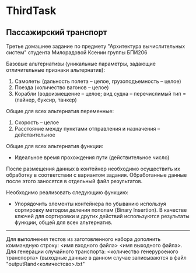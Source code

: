 # ThirdTask
## Пассажирский транспорт
Третье домашнее задание по предмету "Архитектура вычислительных систем" студента Милорадовой Ксении группы БПИ206

Базовые альтернативы (уникальные параметры, задающие отличительные признаки
альтернатив):
1. Самолеты (дальность полета – целое, грузоподъемность – целое)
2. Поезда (количество вагонов – целое)
3. Корабли (водоизмещение – целое; вид судна – перечислимый тип = (лайнер, буксир, танкер)
   
Общие для всех альтернатив переменные:
1. Скорость – целое
2. Расстояние между пунктами отправления и назначения – действительное
   
Общие для всех альтернатив функции:
- Идеальное время прохождения пути (действительное число)

После размещения данных в контейнер необходимо осуществить их обработку в соответствии
с вариантом задания. Обработанные данные после этого заносятся в отдельный файл
результатов.

Необходимо реализовать следующию функцию:
- Упорядочить элементы контейнера по убыванию используя сортировку методом деления
пополам (Binary Insertion). В качестве ключей для сортировки и других действий используются
результаты функции, общей для всех альтернатив.
***
Для выполнения тестов из заготовленного набора дополнить коммандную строку: <имя входного файла> <имя выходного файла>.
Для генерации случайного транспорта: <количество генеруроеиого транспорта> (выходные данные в данном случае записываются в файл "outputRand<количестсво>.txt"

